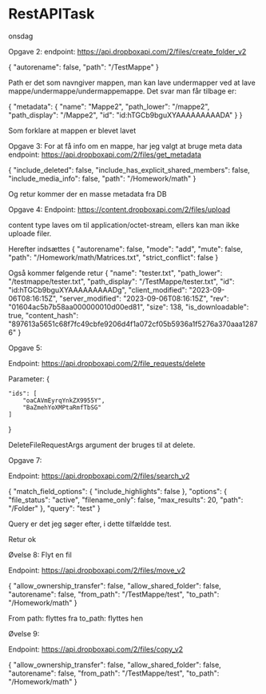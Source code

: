 # RestAPITask
onsdag

Opgave 2:
endpoint: https://api.dropboxapi.com/2/files/create_folder_v2

{
    "autorename": false,
    "path": "/TestMappe"
}

Path er det som navngiver mappen, man kan lave undermapper ved at lave mappe/undermappe/undermappemappe.
Det svar man får tilbage er:

{
    "metadata": {
        "name": "Mappe2",
        "path_lower": "/mappe2",
        "path_display": "/Mappe2",
        "id": "id:hTGCb9bguXYAAAAAAAAADA"
    }
}

Som forklare at mappen er blevet lavet

Opgave 3:
For at få info om en mappe, har jeg valgt at bruge meta data
endpoint: https://api.dropboxapi.com/2/files/get_metadata

{
    "include_deleted": false,
    "include_has_explicit_shared_members": false,
    "include_media_info": false,
    "path": "/Homework/math"
}

Og retur kommer der en masse metadata fra DB

Opgave 4:
Endpoint: https://content.dropboxapi.com/2/files/upload

content type laves om til application/octet-stream, ellers kan man ikke uploade filer.

Herefter indsættes
{
    "autorename": false,
    "mode": "add",
    "mute": false,
    "path": "/Homework/math/Matrices.txt",
    "strict_conflict": false
}

Også kommer følgende retur
{
    "name": "tester.txt",
    "path_lower": "/testmappe/tester.txt",
    "path_display": "/TestMappe/tester.txt",
    "id": "id:hTGCb9bguXYAAAAAAAAADg",
    "client_modified": "2023-09-06T08:16:15Z",
    "server_modified": "2023-09-06T08:16:15Z",
    "rev": "01604ac5b7b58aa000000010d00ed81",
    "size": 138,
    "is_downloadable": true,
    "content_hash": "897613a5651c68f7fc49cbfe9206d4f1a072cf05b5936a1f5276a370aaa12876"
}

Opgave 5:

Endpoint: 
https://api.dropboxapi.com/2/file_requests/delete

Parameter: {

    "ids": [
        "oaCAVmEyrqYnkZX9955Y",
        "BaZmehYoXMPtaRmfTbSG"
    ]
}

DeleteFileRequestArgs argument der bruges til at delete.


Opgave 7:

Endpoint: https://api.dropboxapi.com/2/files/search_v2

{
    "match_field_options": {
        "include_highlights": false
    },
    "options": {
        "file_status": "active",
        "filename_only": false,
        "max_results": 20,
        "path": "/Folder"
    },
    "query": "test"
}


Query er det jeg søger efter, i dette tilfældde test.

Retur ok


Øvelse 8: Flyt en fil

Endpoint: https://api.dropboxapi.com/2/files/move_v2

{
    "allow_ownership_transfer": false,
    "allow_shared_folder": false,
    "autorename": false,
    "from_path": "/TestMappe/test",
    "to_path": "/Homework/math"
}

From path: flyttes fra
to_path: flyttes hen



Øvelse 9:

Endpoint: https://api.dropboxapi.com/2/files/copy_v2

{
    "allow_ownership_transfer": false,
    "allow_shared_folder": false,
    "autorename": false,
    "from_path": "/TestMappe/test",
    "to_path": "/Homework/math"
}


